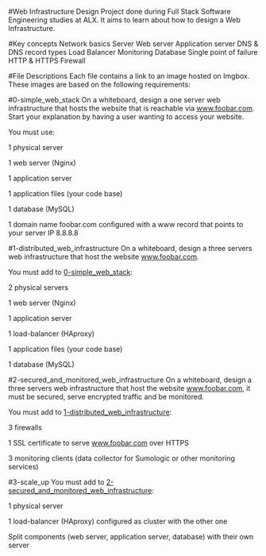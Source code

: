 #Web Infrastructure Design
Project done during Full Stack Software Engineering studies at ALX. It aims to learn about how to design a Web Infrastructure.

#Key concepts
Network basics
Server
Web server
Application server
DNS & DNS record types
Load Balancer
Monitoring
Database
Single point of failure
HTTP & HTTPS
Firewall

#File Descriptions
Each file contains a link to an image hosted on Imgbox. These images are based on the following requirements:

#0-simple_web_stack
On a whiteboard, design a one server web infrastructure that hosts the website that is reachable via www.foobar.com. Start your explanation by having a user wanting to access your website.

You must use:

1 physical server

1 web server (Nginx)

1 application server

1 application files (your code base)

1 database (MySQL)

1 domain name foobar.com configured with a www record that points to your server IP 8.8.8.8

#1-distributed_web_infrastructure
On a whiteboard, design a three servers web infrastructure that host the website www.foobar.com.

You must add to [0-simple_web_stack](0-simple_web_stack):

2 physical servers

1 web server (Nginx)

1 application server

1 load-balancer (HAproxy)

1 application files (your code base)

1 database (MySQL)

#2-secured_and_monitored_web_infrastructure
On a whiteboard, design a three servers web infrastructure that host the website www.foobar.com, it must be secured, serve encrypted traffic and be monitored.

You must add to [1-distributed_web_infrastructure](1-distributed_web_infrastructure):

3 firewalls

1 SSL certificate to serve www.foobar.com over HTTPS

3 monitoring clients (data collector for Sumologic or other monitoring services)

#3-scale_up
You must add to [2-secured_and_monitored_web_infrastructure](2-secured_and_monitored_web_infrastructure):

1 physical server

1 load-balancer (HAproxy) configured as cluster with the other one

Split components (web server, application server, database) with their own server
